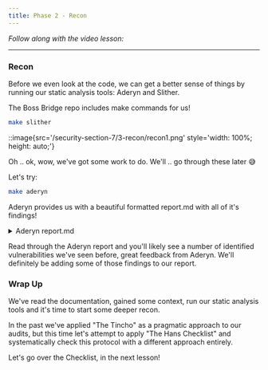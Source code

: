 ```yaml
---
title: Phase 2 - Recon
---
```


_Follow along with the video lesson:_

---

### Recon

Before we even look at the code, we can get a better sense of things by running our static analysis tools: Aderyn and Slither.

The Boss Bridge repo includes make commands for us!

```bash
make slither
```

::image{src='/security-section-7/3-recon/recon1.png' style='width: 100%; height: auto;'}

Oh .. ok, wow, we've got some work to do. We'll .. go through these later 😅

Let's try:

```bash
make aderyn
```

Aderyn provides us with a beautiful formatted report.md with all of it's findings!

<details>
<summary>Aderyn report.md</summary>

# Aderyn Analysis Report

This report was generated by [Aderyn](https://github.com/Cyfrin/aderyn), a static analysis tool built by [Cyfrin](https://cyfrin.io), a blockchain security company. This report is not a substitute for manual audit or security review. It should not be relied upon for any purpose other than to assist in the identification of potential security vulnerabilities.

# Summary

## Files Summary

| Key         | Value |
| ----------- | ----- |
| .sol Files  | 4     |
| Total nSLOC | 101   |

## Files Details

| Filepath             | nSLOC   |
| -------------------- | ------- |
| src/L1BossBridge.sol | 64      |
| src/L1Token.sol      | 8       |
| src/L1Vault.sol      | 12      |
| src/TokenFactory.sol | 17      |
| **Total**            | **101** |

## Issue Summary

| Category | No. of Issues |
| -------- | ------------- |
| High     | 1             |
| Low      | 6             |

# High Issues

## H-1: Arbitrary `from` passed to `transferFrom` (or `safeTransferFrom`)

Passing an arbitrary `from` address to `transferFrom` (or `safeTransferFrom`) can lead to loss of funds, because anyone can transfer tokens from the `from` address if an approval is made.

- Found in src/L1BossBridge.sol [Line: 74](https://github.com/Cyfrin/7-boss-bridge-audit/blob/d59479cbf925f281ef79ccb35351c4ddb002c3ef/src/L1BossBridge.sol#L74)

  ```solidity
          token.safeTransferFrom(from, address(vault), amount);
  ```

# Low Issues

## L-1: Centralization Risk for trusted owners

Contracts have owners with privileged rights to perform admin tasks and need to be trusted to not perform malicious updates or drain funds.

- Found in src/L1BossBridge.sol [Line: 27](https://github.com/Cyfrin/7-boss-bridge-audit/blob/d59479cbf925f281ef79ccb35351c4ddb002c3ef/src/L1BossBridge.sol#L27)

  ```solidity
  contract L1BossBridge is Ownable, Pausable, ReentrancyGuard {
  ```

- Found in src/L1BossBridge.sol [Line: 49](https://github.com/Cyfrin/7-boss-bridge-audit/blob/d59479cbf925f281ef79ccb35351c4ddb002c3ef/src/L1BossBridge.sol#L49)

  ```solidity
      function pause() external onlyOwner {
  ```

- Found in src/L1BossBridge.sol [Line: 53](https://github.com/Cyfrin/7-boss-bridge-audit/blob/d59479cbf925f281ef79ccb35351c4ddb002c3ef/src/L1BossBridge.sol#L53)

  ```solidity
      function unpause() external onlyOwner {
  ```

- Found in src/L1BossBridge.sol [Line: 57](https://github.com/Cyfrin/7-boss-bridge-audit/blob/d59479cbf925f281ef79ccb35351c4ddb002c3ef/src/L1BossBridge.sol#L57)

  ```solidity
      function setSigner(address account, bool enabled) external onlyOwner {
  ```

- Found in src/L1Vault.sol [Line: 12](https://github.com/Cyfrin/7-boss-bridge-audit/blob/d59479cbf925f281ef79ccb35351c4ddb002c3ef/src/L1Vault.sol#L12)

  ```solidity
  contract L1Vault is Ownable {
  ```

- Found in src/L1Vault.sol [Line: 19](https://github.com/Cyfrin/7-boss-bridge-audit/blob/d59479cbf925f281ef79ccb35351c4ddb002c3ef/src/L1Vault.sol#L19)

  ```solidity
      function approveTo(address target, uint256 amount) external onlyOwner {
  ```

- Found in src/TokenFactory.sol [Line: 11](https://github.com/Cyfrin/7-boss-bridge-audit/blob/d59479cbf925f281ef79ccb35351c4ddb002c3ef/src/TokenFactory.sol#L11)

  ```solidity
  contract TokenFactory is Ownable {
  ```

- Found in src/TokenFactory.sol [Line: 23](https://github.com/Cyfrin/7-boss-bridge-audit/blob/d59479cbf925f281ef79ccb35351c4ddb002c3ef/src/TokenFactory.sol#L23)

  ```solidity
      function deployToken(string memory symbol, bytes memory contractBytecode) public onlyOwner returns (address addr) {
  ```

## L-2: Unsafe ERC20 Operations should not be used

ERC20 functions may not behave as expected. For example: return values are not always meaningful. It is recommended to use OpenZeppelin's SafeERC20 library.

- Found in src/L1BossBridge.sol [Line: 99](https://github.com/Cyfrin/7-boss-bridge-audit/blob/d59479cbf925f281ef79ccb35351c4ddb002c3ef/src/L1BossBridge.sol#L99)

  ```solidity
                  abi.encodeCall(IERC20.transferFrom, (address(vault), to, amount))
  ```

- Found in src/L1Vault.sol [Line: 20](https://github.com/Cyfrin/7-boss-bridge-audit/blob/d59479cbf925f281ef79ccb35351c4ddb002c3ef/src/L1Vault.sol#L20)

  ```solidity
          token.approve(target, amount);
  ```

## L-3: Missing checks for `address(0)` when assigning values to address state variables

Check for `address(0)` when assigning values to address state variables.

- Found in src/L1BossBridge.sol [Line: 58](https://github.com/Cyfrin/7-boss-bridge-audit/blob/d59479cbf925f281ef79ccb35351c4ddb002c3ef/src/L1BossBridge.sol#L58)

  ```solidity
          signers[account] = enabled;
  ```

- Found in src/L1Vault.sol [Line: 16](https://github.com/Cyfrin/7-boss-bridge-audit/blob/d59479cbf925f281ef79ccb35351c4ddb002c3ef/src/L1Vault.sol#L16)

  ```solidity
          token = _token;
  ```

## L-4: `public` functions not used internally could be marked `external`

Instead of marking a function as `public`, consider marking it as `external` if it is not used internally.

- Found in src/TokenFactory.sol [Line: 23](https://github.com/Cyfrin/7-boss-bridge-audit/blob/d59479cbf925f281ef79ccb35351c4ddb002c3ef/src/TokenFactory.sol#L23)

  ```solidity
      function deployToken(string memory symbol, bytes memory contractBytecode) public onlyOwner returns (address addr) {
  ```

- Found in src/TokenFactory.sol [Line: 31](https://github.com/Cyfrin/7-boss-bridge-audit/blob/d59479cbf925f281ef79ccb35351c4ddb002c3ef/src/TokenFactory.sol#L31)

  ```solidity
      function getTokenAddressFromSymbol(string memory symbol) public view returns (address addr) {
  ```

## L-5: Event is missing `indexed` fields

Index event fields make the field more quickly accessible to off-chain tools that parse events. However, note that each index field costs extra gas during emission, so it's not necessarily best to index the maximum allowed per event (three fields). Each event should use three indexed fields if there are three or more fields, and gas usage is not particularly of concern for the events in question. If there are fewer than three fields, all of the fields should be indexed.

- Found in src/L1BossBridge.sol [Line: 40](https://github.com/Cyfrin/7-boss-bridge-audit/blob/d59479cbf925f281ef79ccb35351c4ddb002c3ef/src/L1BossBridge.sol#L40)

  ```solidity
      event Deposit(address from, address to, uint256 amount);
  ```

- Found in src/TokenFactory.sol [Line: 14](https://github.com/Cyfrin/7-boss-bridge-audit/blob/d59479cbf925f281ef79ccb35351c4ddb002c3ef/src/TokenFactory.sol#L14)

  ```solidity
      event TokenDeployed(string symbol, address addr);
  ```

## L-6: PUSH0 is not supported by all chains

Solc compiler version 0.8.20 switches the default target EVM version to Shanghai, which means that the generated bytecode will include PUSH0 opcodes. Be sure to select the appropriate EVM version in case you intend to deploy on a chain other than mainnet like L2 chains that may not support PUSH0, otherwise deployment of your contracts will fail.

- Found in src/L1BossBridge.sol [Line: 15](https://github.com/Cyfrin/7-boss-bridge-audit/blob/d59479cbf925f281ef79ccb35351c4ddb002c3ef/src/L1BossBridge.sol#L15)

  ```solidity
  pragma solidity 0.8.20;
  ```

- Found in src/L1Token.sol [Line: 2](https://github.com/Cyfrin/7-boss-bridge-audit/blob/d59479cbf925f281ef79ccb35351c4ddb002c3ef/src/L1Token.sol#L2)

  ```solidity
  pragma solidity 0.8.20;
  ```

- Found in src/L1Vault.sol [Line: 2](https://github.com/Cyfrin/7-boss-bridge-audit/blob/d59479cbf925f281ef79ccb35351c4ddb002c3ef/src/L1Vault.sol#L2)

  ```solidity
  pragma solidity 0.8.20;
  ```

- Found in src/TokenFactory.sol [Line: 2](https://github.com/Cyfrin/7-boss-bridge-audit/blob/d59479cbf925f281ef79ccb35351c4ddb002c3ef/src/L1Token.sol#L2)

  ```solidity
  pragma solidity 0.8.20;
  ```

</details>

Read through the Aderyn report and you'll likely see a number of identified vulnerabilities we've seen before, great feedback from Aderyn. We'll definitely be adding some of those findings to our report.

### Wrap Up

We've read the documentation, gained some context, run our static analysis tools and it's time to start some deeper recon.

In the past we've applied "The Tincho" as a pragmatic approach to our audits, but this time let's attempt to apply "The Hans Checklist" and systematically check this protocol with a different approach entirely.

Let's go over the Checklist, in the next lesson!
